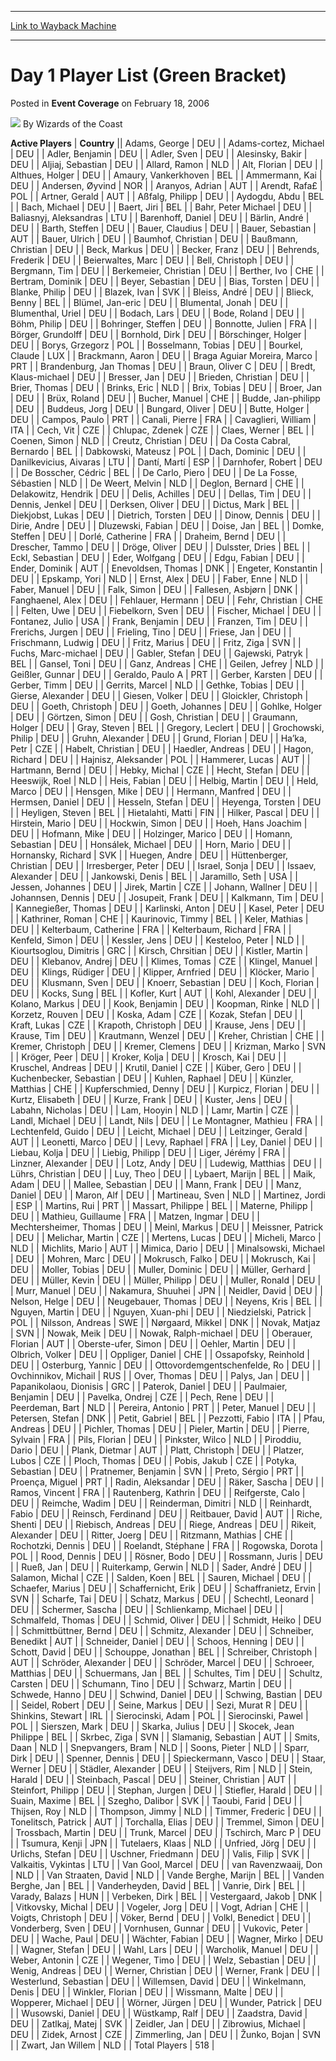 
---
[Link to Wayback Machine](https://web.archive.org/web/20220127124402/https://magic.wizards.com/en/articles/archive/event-coverage/day-1-player-list-green-bracket-2006-02-18)

[_metadata_:author]:- "Wizards of the Coast"
[_metadata_:description]:- "Active PlayersCountryAdams, GeorgeDEUAdams-cortez, MichaelDEUAdler, BenjaminDEUAdler, SvenDEUAlesinsky, BakirDEUAljiaj, SebastianDEUAllard, RamonNLDAlt, FlorianDEUAlthues, HolgerDEUAmaury, VankerkhovenBELAmmermann, KaiDEUAndersen, ØyvindNORAranyos, AdrianAUTArendt, Rafa£POLArtner, GeraldAUTAßfalg, PhilippDEUAydogdu, AbduBELBach, MichaelDEUBaert, JiriBELBahr, Peter"
[_metadata_:generator]:- "Drupal 7 (http://drupal.org)"
[_metadata_:node]:- "555711"
[_metadata_:publish_date]:- "2006-02-18"
[_metadata_:source]:- "div-main-content"
[_metadata_:title]:- "Day 1 Player List (Green Bracket)"
[_metadata_:wayback_capture_timestamp]:- "2022-01-27 12:44:02"
[_metadata_:wayback_raw_url]:- "https://web.archive.org/web/20220127124402id_/https://magic.wizards.com/en/articles/archive/event-coverage/day-1-player-list-green-bracket-2006-02-18"
[_metadata_:wayback_url]:- "https://magic.wizards.com/en/articles/archive/event-coverage/day-1-player-list-green-bracket-2006-02-18"
---


Day 1 Player List (Green Bracket)
=================================



 Posted in **Event Coverage**
 on February 18, 2006 






![](https://media.magic.wizards.com/styles/auth_small/public/images/person/wizards_author.jpg)
By Wizards of the Coast













 **Active Players** | **Country** || Adams, George | DEU |
| Adams-cortez, Michael | DEU |
| Adler, Benjamin | DEU |
| Adler, Sven | DEU |
| Alesinsky, Bakir | DEU |
| Aljiaj, Sebastian | DEU |
| Allard, Ramon | NLD |
| Alt, Florian | DEU |
| Althues, Holger | DEU |
| Amaury, Vankerkhoven | BEL |
| Ammermann, Kai | DEU |
| Andersen, Øyvind | NOR |
| Aranyos, Adrian | AUT |
| Arendt, Rafa£ | POL |
| Artner, Gerald | AUT |
| Aßfalg, Philipp | DEU |
| Aydogdu, Abdu | BEL |
| Bach, Michael | DEU |
| Baert, Jiri | BEL |
| Bahr, Peter Michael | DEU |
| Baliasnyj, Aleksandras | LTU |
| Barenhoff, Daniel | DEU |
| Bärlin, André | DEU |
| Barth, Steffen | DEU |
| Bauer, Claudius | DEU |
| Bauer, Sebastian | AUT |
| Bauer, Ulrich | DEU |
| Baumhof, Christian | DEU |
| Baußmann, Christian | DEU |
| Beck, Markus | DEU |
| Becker, Franz | DEU |
| Behrends, Frederik | DEU |
| Beierwaltes, Marc | DEU |
| Bell, Christoph | DEU |
| Bergmann, Tim | DEU |
| Berkemeier, Christian | DEU |
| Berther, Ivo | CHE |
| Bertram, Dominik | DEU |
| Beyer, Sebastian | DEU |
| Bias, Torsten | DEU |
| Blanke, Philip | DEU |
| Blazek, Ivan | SVK |
| Bleiss, André | DEU |
| Blieck, Benny | BEL |
| Blümel, Jan-eric | DEU |
| Blumental, Jonah | DEU |
| Blumenthal, Uriel | DEU |
| Bodach, Lars | DEU |
| Bode, Roland | DEU |
| Böhm, Philip | DEU |
| Bohringer, Steffen | DEU |
| Bonnotte, Julien | FRA |
| Börger, Grundolff | DEU |
| Bornhold, Dirk | DEU |
| Börschinger, Holger | DEU |
| Borys, Grzegorz | POL |
| Bosselmann, Tobias | DEU |
| Bourkel, Claude | LUX |
| Brackmann, Aaron | DEU |
| Braga Aguiar Moreira, Marco | PRT |
| Brandenburg, Jan Thomas | DEU |
| Braun, Oliver C | DEU |
| Bredt, Klaus-michael | DEU |
| Bresser, Jan | DEU |
| Brieden, Christian | DEU |
| Brier, Thomas | DEU |
| Brinks, Eric | NLD |
| Brix, Tobias | DEU |
| Broer, Jan | DEU |
| Brüx, Roland | DEU |
| Bucher, Manuel | CHE |
| Budde, Jan-philipp | DEU |
| Buddeus, Jorg | DEU |
| Bungard, Oliver | DEU |
| Butte, Holger | DEU |
| Campos, Paulo | PRT |
| Canali, Pierre | FRA |
| Cavaglieri, William | ITA |
| Cech, Vit | CZE |
| Chlupac, Zdenek | CZE |
| Claes, Werner | BEL |
| Coenen, Simon | NLD |
| Creutz, Christian | DEU |
| Da Costa Cabral, Bernardo | BEL |
| Dabkowski, Mateusz | POL |
| Dach, Dominic | DEU |
| Danilkevicius, Aivaras | LTU |
| Dantí, Martí | ESP |
| Darnhofer, Robert | DEU |
| De Bosscher, Cédric | BEL |
| De Carlo, Piero | DEU |
| De La Fosse, Sébastien | NLD |
| De Weert, Melvin | NLD |
| Deglon, Bernard | CHE |
| Delakowitz, Hendrik | DEU |
| Delis, Achilles | DEU |
| Dellas, Tim | DEU |
| Dennis, Jenkel | DEU |
| Derksen, Oliver | DEU |
| Dictus, Mark | BEL |
| Diekjobst, Lukas | DEU |
| Dietrich, Torsten | DEU |
| Dinow, Dennis | DEU |
| Dirie, Andre | DEU |
| Dluzewski, Fabian | DEU |
| Doise, Jan | BEL |
| Domke, Steffen | DEU |
| Dorlé, Catherine | FRA |
| Draheim, Bernd | DEU |
| Drescher, Tammo | DEU |
| Dröge, Oliver | DEU |
| Dulsster, Dries | BEL |
| Eckl, Sebastian | DEU |
| Eder, Wolfgang | DEU |
| Edgu, Fabian | DEU |
| Ender, Dominik | AUT |
| Enevoldsen, Thomas | DNK |
| Engeter, Konstantin | DEU |
| Epskamp, Yori | NLD |
| Ernst, Alex | DEU |
| Faber, Enne | NLD |
| Faber, Manuel | DEU |
| Falk, Simon | DEU |
| Fallesen, Asbjørn | DNK |
| Fanghaenel, Alex | DEU |
| Fehlauer, Hermann | DEU |
| Fehr, Christian | CHE |
| Felten, Uwe | DEU |
| Fiebelkorn, Sven | DEU |
| Fischer, Michael | DEU |
| Fontanez, Julio | USA |
| Frank, Benjamin | DEU |
| Franzen, Tim | DEU |
| Frerichs, Jurgen | DEU |
| Frieling, Tino | DEU |
| Friese, Jan | DEU |
| Frischmann, Ludwig | DEU |
| Fritz, Marius | DEU |
| Fritz, Ziga | SVN |
| Fuchs, Marc-michael | DEU |
| Gabler, Stefan | DEU |
| Gajewski, Patryk | BEL |
| Gansel, Toni | DEU |
| Ganz, Andreas | CHE |
| Geilen, Jefrey | NLD |
| Geißler, Gunnar | DEU |
| Geraldo, Paulo A | PRT |
| Gerber, Karsten | DEU |
| Gerber, Timm | DEU |
| Gerrits, Marcel | NLD |
| Gethke, Tobias | DEU |
| Gierse, Alexander | DEU |
| Giesen, Volker | DEU |
| Gloickler, Christoph | DEU |
| Goeth, Christoph | DEU |
| Goeth, Johannes | DEU |
| Gohlke, Holger | DEU |
| Görtzen, Simon | DEU |
| Gosh, Christian | DEU |
| Graumann, Holger | DEU |
| Gray, Steven | BEL |
| Gregory, Leclert | DEU |
| Grochowski, Philip | DEU |
| Gruhn, Alexander | DEU |
| Grund, Florian | DEU |
| Ha’ka, Petr | CZE |
| Habelt, Christian | DEU |
| Haedler, Andreas | DEU |
| Hagon, Richard | DEU |
| Hajnisz, Aleksander | POL |
| Hammerer, Lucas | AUT |
| Hartmann, Bernd | DEU |
| Hebky, Michal | CZE |
| Hecht, Stefan | DEU |
| Heeswijk, Roel | NLD |
| Heis, Fabian | DEU |
| Helbig, Martin | DEU |
| Held, Marco | DEU |
| Hensgen, Mike | DEU |
| Hermann, Manfred | DEU |
| Hermsen, Daniel | DEU |
| Hesseln, Stefan | DEU |
| Heyenga, Torsten | DEU |
| Heyligen, Steven | BEL |
| Hietalahti, Matti | FIN |
| Hilker, Pascal | DEU |
| Hirstein, Mario | DEU |
| Hockwin, Simon | DEU |
| Hoeh, Hans Joachim | DEU |
| Hofmann, Mike | DEU |
| Holzinger, Marico | DEU |
| Homann, Sebastian | DEU |
| Honsálek, Michael | DEU |
| Horn, Mario | DEU |
| Hornansky, Richard | SVK |
| Huegen, Andre | DEU |
| Hüttenberger, Christian | DEU |
| Irresberger, Peter | DEU |
| Israel, Sonja | DEU |
| Issaev, Alexander | DEU |
| Jankowski, Denis | BEL |
| Jaramillo, Seth | USA |
| Jessen, Johannes | DEU |
| Jirek, Martin | CZE |
| Johann, Wallner | DEU |
| Johannsen, Dennis | DEU |
| Josupeit, Frank | DEU |
| Kalkmann, Tim | DEU |
| Kannegießer, Thomas | DEU |
| Karlinski, Anton | DEU |
| Kasel, Peter | DEU |
| Kathriner, Roman | CHE |
| Kaurinovic, Timmy | BEL |
| Keler, Mathias | DEU |
| Kelterbaum, Catherine | FRA |
| Kelterbaum, Richard | FRA |
| Kenfeld, Simon | DEU |
| Kessler, Jens | DEU |
| Kesteloo, Peter | NLD |
| Kiourtsoglou, Dimitris | GRC |
| Kirsch, Chrsitian | DEU |
| Kistler, Martin | DEU |
| Klebanov, Andrej | DEU |
| Klimes, Tomas | CZE |
| Klingel, Manuel | DEU |
| Klings, Rüdiger | DEU |
| Klipper, Arnfried | DEU |
| Klöcker, Mario | DEU |
| Klusmann, Sven | DEU |
| Knoerr, Sebastian | DEU |
| Koch, Florian | DEU |
| Kocks, Sung | BEL |
| Kofler, Kurt | AUT |
| Kohl, Alexander | DEU |
| Kolano, Markus | DEU |
| Kook, Benjamin | DEU |
| Koopman, Rinke | NLD |
| Korzetz, Rouven | DEU |
| Koska, Adam | CZE |
| Kozak, Stefan | DEU |
| Kraft, Lukas | CZE |
| Krapoth, Christoph | DEU |
| Krause, Jens | DEU |
| Krause, Tim | DEU |
| Krautmann, Wenzel | DEU |
| Kreher, Christian | CHE |
| Kremer, Christoph | DEU |
| Kremer, Clemens | DEU |
| Krizman, Marko | SVN |
| Kröger, Peer | DEU |
| Kroker, Kolja | DEU |
| Krosch, Kai | DEU |
| Kruschel, Andreas | DEU |
| Krutil, Daniel | CZE |
| Küber, Gero | DEU |
| Kuchenbecker, Sebastian | DEU |
| Kuhlen, Raphael | DEU |
| Künzler, Matthias | CHE |
| Kupferschmied, Denny | DEU |
| Kurpicz, Florian | DEU |
| Kurtz, Elisabeth | DEU |
| Kurze, Frank | DEU |
| Kuster, Jens | DEU |
| Labahn, Nicholas | DEU |
| Lam, Hooyin | NLD |
| Lamr, Martin | CZE |
| Landl, Michael | DEU |
| Landt, Nils | DEU |
| Le Montagner, Mathieu | FRA |
| Lechtenfeld, Guido | DEU |
| Leicht, Michael | DEU |
| Leitzinger, Gerald | AUT |
| Leonetti, Marco | DEU |
| Levy, Raphael | FRA |
| Ley, Daniel | DEU |
| Liebau, Kolja | DEU |
| Liebig, Philipp | DEU |
| Liger, Jérémy | FRA |
| Linzner, Alexander | DEU |
| Lotz, Andy | DEU |
| Ludewig, Matthias | DEU |
| Lührs, Christian | DEU |
| Luy, Theo | DEU |
| Lybaert, Marijn | BEL |
| Maik, Adam | DEU |
| Mallee, Sebastian | DEU |
| Mann, Frank | DEU |
| Manz, Daniel | DEU |
| Maron, Alf | DEU |
| Martineau, Sven | NLD |
| Martinez, Jordi | ESP |
| Martins, Rui | PRT |
| Massart, Philippe | BEL |
| Materne, Philipp | DEU |
| Mathieu, Guillaume | FRA |
| Matzen, Ingmar | DEU |
| Mechtersheimer, Thomas | DEU |
| Meinl, Markus | DEU |
| Meissner, Patrick | DEU |
| Melichar, Martin | CZE |
| Mertens, Lucas | DEU |
| Micheli, Marco | NLD |
| Michlits, Mario | AUT |
| Mimica, Dario | DEU |
| Minalsowski, Michael | DEU |
| Mohren, Marc | DEU |
| Mokrusch, Falko | DEU |
| Mokrusch, Kai | DEU |
| Moller, Tobias | DEU |
| Muller, Dominic | DEU |
| Müller, Gerhard | DEU |
| Müller, Kevin | DEU |
| Müller, Philipp | DEU |
| Muller, Ronald | DEU |
| Murr, Manuel | DEU |
| Nakamura, Shuuhei | JPN |
| Neidler, David | DEU |
| Nelson, Helge | DEU |
| Neugebauer, Thomas | DEU |
| Neyens, Kris | BEL |
| Nguyen, Martin | DEU |
| Nguyen, Xuan-phi | DEU |
| Niedzielski, Patrick | POL |
| Nilsson, Andreas | SWE |
| Nørgaard, Mikkel | DNK |
| Novak, Matjaz | SVN |
| Nowak, Meik | DEU |
| Nowak, Ralph-michael | DEU |
| Oberauer, Florian | AUT |
| Oberste-ufer, Simon | DEU |
| Oehler, Martin | DEU |
| Olbrich, Volker | DEU |
| Oppliger, Daniel | CHE |
| Ossapofsky, Reinhold | DEU |
| Osterburg, Yannic | DEU |
| Ottovordemgentschenfelde, Ro | DEU |
| Ovchinnikov, Michail | RUS |
| Over, Thomas | DEU |
| Palys, Jan | DEU |
| Papanikolaou, Dionisis | GRC |
| Paterok, Daniel | DEU |
| Paulmaier, Benjamin | DEU |
| Pavelka, Ondrej | CZE |
| Pech, Rene | DEU |
| Peerdeman, Bart | NLD |
| Pereira, Antonio | PRT |
| Peter, Manuel | DEU |
| Petersen, Stefan | DNK |
| Petit, Gabriel | BEL |
| Pezzotti, Fabio | ITA |
| Pfau, Andreas | DEU |
| Pichler, Thomas | DEU |
| Pieler, Martin | DEU |
| Pierre, Sylvain | FRA |
| Pils, Florian | DEU |
| Pinkster, Wilco | NLD |
| Piroddiu, Dario | DEU |
| Plank, Dietmar | AUT |
| Platt, Christoph | DEU |
| Platzer, Lubos | CZE |
| Ploch, Thomas | DEU |
| Pobis, Jakub | CZE |
| Potyka, Sebastian | DEU |
| Pratnemer, Benjamin | SVN |
| Preto, Sérgio | PRT |
| Proença, Miguel | PRT |
| Radin, Aleksandar | DEU |
| Räker, Sascha | DEU |
| Ramos, Vincent | FRA |
| Rautenberg, Kathrin | DEU |
| Reifgerste, Calo | DEU |
| Reimche, Wadim | DEU |
| Reinderman, Dimitri | NLD |
| Reinhardt, Fabio | DEU |
| Reinsch, Ferdinand | DEU |
| Reitbauer, David | AUT |
| Riche, Shenti | DEU |
| Riebisch, Andreas | DEU |
| Riege, Andreas | DEU |
| Rikeit, Alexander | DEU |
| Ritter, Joerg | DEU |
| Ritzmann, Mathias | CHE |
| Rochotzki, Dennis | DEU |
| Roelandt, Stéphane | FRA |
| Rogowska, Dorota | POL |
| Rood, Dennis | DEU |
| Rösner, Bodo | DEU |
| Rossmann, Juris | DEU |
| Rueß, Jan | DEU |
| Ruiterkamp, Gerwin | NLD |
| Sader, André | DEU |
| Salamon, Michal | CZE |
| Salden, Koen | BEL |
| Sauren, Michael | DEU |
| Schaefer, Marius | DEU |
| Schaffernicht, Erik | DEU |
| Schaffranietz, Ervin | SVN |
| Scharfe, Tai | DEU |
| Schatz, Markus | DEU |
| Schechtl, Leonard | DEU |
| Schermer, Sascha | DEU |
| Schlienkamp, Michael | DEU |
| Schmalfeld, Thomas | DEU |
| Schmid, Oliver | DEU |
| Schmidt, Heiko | DEU |
| Schmittbüttner, Bernd | DEU |
| Schmitz, Alexander | DEU |
| Schneiber, Benedikt | AUT |
| Schneider, Daniel | DEU |
| Schoos, Henning | DEU |
| Schott, David | DEU |
| Schouppe, Jonathan | BEL |
| Schreiber, Christoph | AUT |
| Schröder, Alexander | DEU |
| Schröder, Marcel | DEU |
| Schroeer, Matthias | DEU |
| Schuermans, Jan | BEL |
| Schultes, Tim | DEU |
| Schultz, Carsten | DEU |
| Schumann, Tino | DEU |
| Schwarz, Martin | DEU |
| Schwede, Hanno | DEU |
| Schwind, Daniel | DEU |
| Schwing, Bastian | DEU |
| Seidel, Robert | DEU |
| Seine, Markus | DEU |
| Sezi, Murat R | DEU |
| Shinkins, Stewart | IRL |
| Sierocinski, Adam | POL |
| Sierocinski, Pawel | POL |
| Sierszen, Mark | DEU |
| Skarka, Julius | DEU |
| Skocek, Jean Philippe | BEL |
| Skrbec, Ziga | SVN |
| Slamanig, Sebastian | AUT |
| Smits, Daan | NLD |
| Snepvangers, Bram | NLD |
| Soons, Pieter | NLD |
| Sparr, Dirk | DEU |
| Spenner, Dennis | DEU |
| Spieckermann, Vasco | DEU |
| Staar, Werner | DEU |
| Städler, Alexander | DEU |
| Steijvers, Rim | NLD |
| Stein, Harald | DEU |
| Steinbach, Pascal | DEU |
| Steiner, Christian | AUT |
| Steinfort, Philipp | DEU |
| Stephan, Jurgen | DEU |
| Stiefler, Harald | DEU |
| Suain, Maxime | BEL |
| Szegho, Dalibor | SVK |
| Taoubi, Farid | DEU |
| Thijsen, Roy | NLD |
| Thompson, Jimmy | NLD |
| Timmer, Frederic | DEU |
| Tonelitsch, Patrick | AUT |
| Torchalla, Elias | DEU |
| Tremmel, Simon | DEU |
| Trossbach, Martin | DEU |
| Trunk, Marcel | DEU |
| Tschirch, Marc P | DEU |
| Tsumura, Kenji | JPN |
| Tutelaers, Klaas | NLD |
| Unfried, Jörg | DEU |
| Urlichs, Stefan | DEU |
| Uschner, Friedmann | DEU |
| Valis, Filip | SVK |
| Valkaitis, Vykintas | LTU |
| Van Gool, Marcel | DEU |
| van Ravenzwaaij, Don | NLD |
| Van Straaten, David | NLD |
| Vande Berghe, Marijn | BEL |
| Vanden Berghe, Jan | BEL |
| Vanderheyden, David | BEL |
| Vanrie, Dirk | BEL |
| Varady, Balazs | HUN |
| Verbeken, Dirk | BEL |
| Vestergaard, Jakob | DNK |
| Vitkovsky, Michal | DEU |
| Vogeler, Jorg | DEU |
| Vogt, Adrian | CHE |
| Voigts, Christoph | DEU |
| Vöker, Bernd | DEU |
| Volkl, Benedict | DEU |
| Vonderberg, Sven | DEU |
| Vornhusen, Gunnar | DEU |
| Vukovic, Peter | DEU |
| Wache, Paul | DEU |
| Wächter, Fabian | DEU |
| Wagner, Mirko | DEU |
| Wagner, Stefan | DEU |
| Wahl, Lars | DEU |
| Warcholik, Manuel | DEU |
| Weber, Antonin | CZE |
| Wegener, Timo | DEU |
| Welz, Sebastian | DEU |
| Wenig, Andreas | DEU |
| Werner, Christian | DEU |
| Werner, Frank | DEU |
| Westerlund, Sebastian | DEU |
| Willemsen, David | DEU |
| Winkelmann, Denis | DEU |
| Winkler, Florian | DEU |
| Wissmann, Malte | DEU |
| Wopperer, Michael | DEU |
| Wörner, Jürgen | DEU |
| Wunder, Patrick | DEU |
| Wusowski, Daniel | DEU |
| Wüstkamp, Ralf | DEU |
| Zaadstra, David | DEU |
| Zatlkaj, Matej | SVK |
| Zeidler, Jan | DEU |
| Zibrowius, Michael | DEU |
| Zidek, Arnost | CZE |
| Zimmerling, Jan | DEU |
| Žunko, Bojan | SVN |
| Zwart, Jan Willem | NLD |
| Total Players | 518 |







